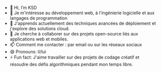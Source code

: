 - 👋 Hi, I’m KSD
- 👀 Je m'intéresse au développement web, à l'ingénierie logicielle et aux langages de programmation
- 🌱 J'apprends actuellement des techniques avancées de déploiement et j'explore des solutions cloud.
- 💞️ Je cherche à collaborer sur des projets open-source liés aux applications web et mobiles.
- 📫  Comment me contacter : par email ou sur les réseaux sociaux 
- 😄 Pronouns: il/lui
- ⚡ Fun fact: J'aime travailler sur des projets de codage créatif et résoudre des défis algorithmiques pendant mon temps libre.

<!---
KSD554/KSD554 est un dépôt ✨ spécial ✨ car son fichier README.md (ce fichier) apparaît sur votre profil GitHub. Vous pouvez cliquer sur le lien Aperçu pour voir vos modifications
--->
